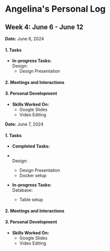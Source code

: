# Angelina's Personal Log

## Week 4: June 6 - June 12

**Date:** June 6, 2024

#### 1. Tasks
- **In-progress Tasks:**
<br>Design: 
  - Design Presentation
    
#### 2. Meetings and Interactions

#### 3. Personal Development
- **Skills Worked On:**
  - Google Slides
  - Video Editing

 **Date:** June 7, 2024

#### 1. Tasks
- **Completed Tasks:**
- <br>Design: 
  - Design Presentation
  - Docker setup
  
- **In-progress Tasks:**
<br>Database: 
  - Table setup
    
#### 2. Meetings and Interactions

#### 3. Personal Development
- **Skills Worked On:**
  - Google Slides
  - Video Editing
